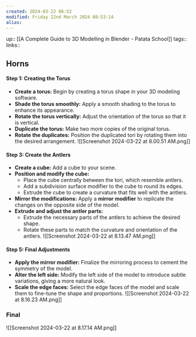 ```yaml
---
created: 2024-03-22 08:53 
modified: Friday 22nd March 2024 08:53:14
alias: 
---
```

up::  [[A Complete Guide to 3D Modelling in Blender - Patata School]]
tags:: 
links::
## Horns
#### Step 1: Creating the Torus
- **Create a torus:** Begin by creating a torus shape in your 3D modeling software.
- **Shade the torus smoothly:** Apply a smooth shading to the torus to enhance its appearance.
- **Rotate the torus vertically:** Adjust the orientation of the torus so that it is vertical.
- **Duplicate the torus:** Make two more copies of the original torus.
- **Rotate the duplicates:** Position the duplicated tori by rotating them into the desired arrangement.
![[Screenshot 2024-03-22 at 8.00.51 AM.png]]
#### Step 3: Create the Antlers
- **Create a cube:** Add a cube to your scene.
- **Position and modify the cube:**
  - Place the cube centrally between the tori, which resemble antlers.
  - Add a subdivision surface modifier to the cube to round its edges.
  - Extrude the cube to create a curvature that fits well with the antlers.
- **Mirror the modifications:** Apply a **mirror** **modifier** to replicate the changes on the opposite side of the model.
- **Extrude and adjust the antler parts:**
  - Extrude the necessary parts of the antlers to achieve the desired shape.
  - Rotate these parts to match the curvature and orientation of the antlers.
![[Screenshot 2024-03-22 at 8.13.47 AM.png]]
#### Step 5: Final Adjustments
- **Apply the mirror modifier:** Finalize the mirroring process to cement the symmetry of the model.
- **Alter the left side:** Modify the left side of the model to introduce subtle variations, giving a more natural look.
- **Scale the edge faces:** Select the edge faces of the model and scale them to fine-tune the shape and proportions.
![[Screenshot 2024-03-22 at 8.16.23 AM.png]]


### Final

![[Screenshot 2024-03-22 at 8.17.14 AM.png]]